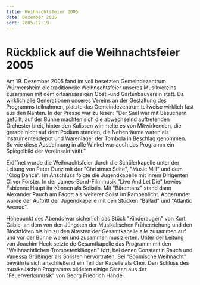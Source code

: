 ```yaml
---
title: Weihnachtsfeier 2005
date: Dezember 2005
sort: 2005-12-19
---
```


Rückblick auf die Weihnachtsfeier 2005
======================================

Am 19. Dezember 2005 fand im voll besetzten Gemeindezentrum Würmersheim die traditionelle Weihnachtsfeier unseres Musikvereins zusammen mit dem ortsansässigen Obst -und Gartenbauverein statt. Da wirklich alle Generationen unseres Vereins an der Gestaltung des Programms teilnahmen, platzte das Gemeindezentrum teilweise wirklich fast aus den Nähten. In der Presse war zu lesen: "Der Saal war mit Besuchern gefüllt, auf der Bühne machten sich die abwechselnd auftretenden Orchester breit, hinter den Kulissen wimmelte es von Mitwirkenden, die gerade nicht auf dem Podium standen, die Nebenräume waren als Instrumentendepot und Warenlager der Tombola in Beschlag genommen. So wie diese Ausdehnung in alle Winkel war auch das Programm ein Spiegelbild der Vereinsaktivität." 

 

Eröffnet wurde die Weihnachtsfeier durch die Schülerkapelle unter der Leitung von Peter Dunz mit der "Christmas Suite", "Music Mill" und dem "Clog Dance". Im Anschluss folgte die Jugendkapelle mit ihrem Dirigenten Oliver Forster. In der James-Bond-Filmmusik "Live And Let Die" bewies Fabienne Haupt ihr Können als Solistin. Mit "Bärentanz" stand dann Alexander Rauch am Fagott als weiterer Solist im Rampenlicht. Abgerundet wurde der Auftritt der Jugendkapelle mit den Stücken "Ballad" und "Atlantic Avenue".

 

Höhepunkt des Abends war sicherlich das Stück "Kinderaugen" von Kurt Gäble, an dem von den Jüngsten der Musikalischen Früherziehung und den Blockflöten bis hin zu den ältesten der Gesamtkapelle alle zusammen auf und vor der Bühne waren und zusammen musizierten. Unter der Leitung von Joachim Heck setzte de Gesamtkapelle das Programm mit den "Weihnachtlichen Trompetenklängen" fort, bei denen Constantin Rauch und Vanessa Grüßinger als Solisten hervortraten. Bei "Böhmische Weihnacht" bewährte sich anschließend ein Teil der Kapelle als Chor. Den Schluss des musikalischen Programms bildeten einige Sätzen aus der "Feuerwerksmusik" von Georg Friedrich Händel.
